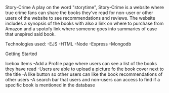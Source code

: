Story-Crime
A play on the word "storytime", Story-Crime is a website where true crime fans can share the books they've read for non-user or other users of the website to see recommendations and reviews. The website includes a synopsis of the books with also a link on where to purchase from Amazon and a spotofy link where someone goes into summaries of case that unspired said book.

Technologies used:
-EJS
-HTML
-Node
-Express
-Mongodb

Getting Started

Icebox Items
-Add a Profile page where users can see a list of the books they have read
-Users are able to upload a picture fo the book cover next to the title
-A like button so other users can like the book recommendations of other users
-A search bar that users and non-users can access to find if a specific book is mentioned in the database

